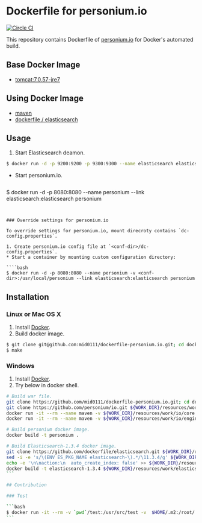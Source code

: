 Dockerfile for personium.io
=======================

[![Circle CI](https://circleci.com/gh/mid0111/dockerfile-personium.io.svg?style=svg)](https://circleci.com/gh/mid0111/dockerfile-personium.io)

This repository contains Dockerfile of [personium.io](http://personium.io/) for Docker's automated build.  

## Base Docker Image

* [tomcat:7.0.57-jre7](https://registry.hub.docker.com/u/library/tomcat/)

## Using Docker Image

* [maven](https://registry.hub.docker.com/_/maven/)
* [dockerfile / elasticsearch](https://registry.hub.docker.com/u/dockerfile/elasticsearch/)

## Usage

1. Start Elasticsearch deamon.  
 
  ````bash
$ docker run -d -p 9200:9200 -p 9300:9300 --name elasticsearch elasticsearch-1.3.4
  ````
* Start personium.io.  

  ````bash
$ docker run -d -p 8080:8080 --name personium --link elasticsearch:elasticsearch personium
  ````


### Override settings for personium.io

To override settings for personium.io, mount direcroty contains `dc-config.properties`.

1. Create personium.io config file at `<conf-dir>/dc-config.properties`.
* Start a container by mounting custom configuration directory:

  ````bash
$ docker run -d -p 8080:8080 --name personium -v <conf-dir>:/usr/local/personium --link elasticsearch:elasticsearch personium
  ````


## Installation

### Linux or Mac OS X

1. Install [Docker](https://www.docker.com/).
2. Build docker image.

  ```bash
$ git clone git@github.com:mid0111/dockerfile-personium.io.git; cd dockerfile-personium.io
$ make
  ```

### Windows

1. Install [Docker](https://www.docker.com/).
2. Try below in docker shell.
  ````bash
# Build war file.
git clone https://github.com/mid0111/dockerfile-personium.io.git; cd dockerfile-personium.io; WORK_DIR=`pwd`
git clone https://github.com/personium/io.git ${WORK_DIR}/resources/work/io
docker run -it --rm --name maven -v ${WORK_DIR}/resources/work/io/core:/usr/src/core -v  ${WORK_DIR}/resources/.m2:/root/.m2  -w /usr/src/core maven mvn clean package
docker run -it --rm --name maven -v ${WORK_DIR}/resources/work/io/engine:/usr/src/engine -v ${WORK_DIR}/resources/.m2:/root/.m2 -w /usr/src/engine maven mvn clean package

# Build personium docker image.
docker build -t personium .

# Build Elasticsearch-1.3.4 docker image.
git clone https://github.com/dockerfile/elasticsearch.git ${WORK_DIR}/resources/work/elasticsearch
sed -i -e 's/\(ENV ES_PKG_NAME elasticsearch-\).*/\11.3.4/g' ${WORK_DIR}/resources/work/elasticsearch/Dockerfile
echo -e '\n\naction:\n  auto_create_index: false' >> ${WORK_DIR}/resources/work/elasticsearch/config/elasticsearch.yml
docker build -t elasticsearch-1.3.4 ${WORK_DIR}/resources/work/elasticsearch
  ```

## Contribution

### Test

```bash
$ docker run -it --rm -v `pwd`/test:/usr/src/test -v  $HOME/.m2:/root/.m2  -w /usr/src/test maven mvn test
```
